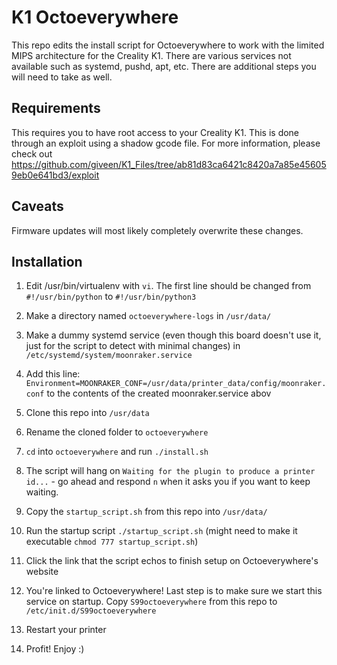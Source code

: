 # K1 Octoeverywhere

This repo edits the install script for Octoeverywhere to work with the limited MIPS architecture for the Creality K1. There are various services not available such as systemd, pushd, apt, etc. There are additional steps you will need to take as well.

## Requirements

This requires you to have root access to your Creality K1. This is done through an exploit using a shadow gcode file. For more information, please check out https://github.com/giveen/K1_Files/tree/ab81d83ca6421c8420a7a85e456059eb0e641bd3/exploit

## Caveats

Firmware updates will most likely completely overwrite these changes.

## Installation

1. Edit /usr/bin/virtualenv with `vi`. The first line should be changed from `#!/usr/bin/python` to `#!/usr/bin/python3`

2. Make a directory named `octoeverywhere-logs` in `/usr/data/`

3. Make a dummy systemd service (even though this board doesn't use it, just for the script to detect with minimal changes) in `/etc/systemd/system/moonraker.service` 

4. Add this line: `Environment=MOONRAKER_CONF=/usr/data/printer_data/config/moonraker.conf` to the contents of the created moonraker.service abov

5. Clone this repo into `/usr/data`

6. Rename the cloned folder to `octoeverywhere`

7. `cd` into `octoeverywhere` and run `./install.sh`

8. The script will hang on `Waiting for the plugin to produce a printer id...` - go ahead and respond `n` when it asks you if you want to keep waiting.

9. Copy the `startup_script.sh` from this repo into `/usr/data/`

10. Run the startup script `./startup_script.sh` (might need to make it executable `chmod 777 startup_script.sh`)

11. Click the link that the script echos to finish setup on Octoeverywhere's website

12. You're linked to Octoeverywhere! Last step is to make sure we start this service on startup. Copy `S99octoeverywhere` from this repo to `/etc/init.d/S99octoeverywhere`

13. Restart your printer

14. Profit! Enjoy :) 